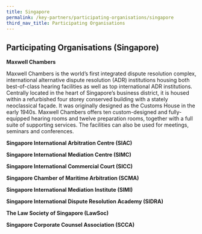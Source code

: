 ```yaml
---
title: Singapore
permalink: /key-partners/participating-organisations/singapore
third_nav_title: Participating Organisations
---
```


## Participating Organisations (Singapore)
**Maxwell Chambers** <br>

Maxwell Chambers is the world’s first integrated dispute resolution complex, international alternative dispute resolution (ADR) institutions housing both best-of-class hearing facilities as well as top international ADR institutions. Centrally located in the heart of Singapore’s business district, it is housed within a refurbished four storey conserved building with a stately neoclassical façade. It was originally designed as the Customs House in the early 1940s. Maxwell Chambers offers ten custom-designed and fully-equipped hearing rooms and twelve preparation rooms, together with a full suite of supporting services. The facilities can also be used for meetings, seminars and conferences.

**Singapore International Arbitration Centre (SIAC)** <br>



**Singapore International Mediation Centre (SIMC)** <br>



**Singapore International Commercial Court (SICC)** <br>



**Singapore Chamber of Maritime Arbitration (SCMA)** <br>



**Singapore International Mediation Institute (SIMI)** <br>



**Singapore International Dispute Resolution Academy (SIDRA)** <br>



**The Law Society of Singapore (LawSoc)** <br>



**Singapore Corporate Counsel Association (SCCA)** <br>
